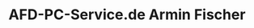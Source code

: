 ---
title: "AFD-PC-Service.de Armin Fischer"
url: /memmelsdorf/afd-pc-service-de-armin-fischer/
shop: Computer
---